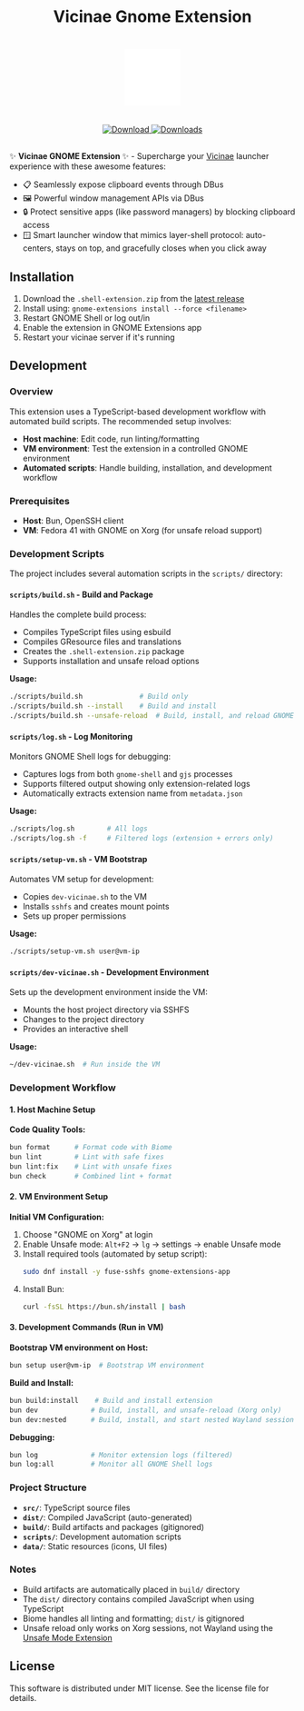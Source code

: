 <div align="center" style="margin-bottom: 40px;">
  <h1>Vicinae Gnome Extension</h1>
</div>

<p align="center" style="margin-bottom: 30px;">
<img src="https://raw.githubusercontent.com/dagimg-dot/vicinae-gnome-extension/main/src/assets/icons/vicinae-symbolic.svg" alt="Vicinae" width="100">
</p>

<!-- download badge -->
  <p align="center" style="margin-bottom: 30px;">
    <a href="https://github.com/dagimg-dot/vicinae-gnome-extension/releases/latest">
      <img src="https://img.shields.io/github/v/release/dagimg-dot/vicinae-gnome-extension?label=Download&style=for-the-badge" alt="Download">
    </a>
    <a href="https://github.com/dagimg-dot/vicinae-gnome-extension/releases">
      <img src="https://img.shields.io/github/downloads/dagimg-dot/vicinae-gnome-extension/total?label=Downloads&style=for-the-badge" alt="Downloads">
    </a>
  </p>

✨ **Vicinae GNOME Extension** ✨ - Supercharge your [Vicinae](https://github.com/vicinaehq/vicinae) launcher experience with these awesome features:

- 📋 Seamlessly expose clipboard events through DBus
- 🖼️ Powerful window management APIs via DBus
- 🔒 Protect sensitive apps (like password managers) by blocking clipboard access
- 🪟 Smart launcher window that mimics layer-shell protocol: auto-centers, stays on top, and gracefully closes when you click away

## Installation

1. Download the `.shell-extension.zip` from the [latest release](https://github.com/dagimg-dot/vicinae-gnome-extension/releases/latest)
2. Install using: `gnome-extensions install --force <filename>`
3. Restart GNOME Shell or log out/in
4. Enable the extension in GNOME Extensions app
5. Restart your vicinae server if it's running

## Development

### Overview

This extension uses a TypeScript-based development workflow with automated build scripts. The recommended setup involves:

- **Host machine**: Edit code, run linting/formatting
- **VM environment**: Test the extension in a controlled GNOME environment
- **Automated scripts**: Handle building, installation, and development workflow

### Prerequisites

- **Host**: Bun, OpenSSH client
- **VM**: Fedora 41 with GNOME on Xorg (for unsafe reload support)

### Development Scripts

The project includes several automation scripts in the `scripts/` directory:

#### `scripts/build.sh` - Build and Package
Handles the complete build process:
- Compiles TypeScript files using esbuild
- Compiles GResource files and translations
- Creates the `.shell-extension.zip` package
- Supports installation and unsafe reload options

**Usage:**
```bash
./scripts/build.sh              # Build only
./scripts/build.sh --install    # Build and install
./scripts/build.sh --unsafe-reload  # Build, install, and reload GNOME Shell
```

#### `scripts/log.sh` - Log Monitoring
Monitors GNOME Shell logs for debugging:
- Captures logs from both `gnome-shell` and `gjs` processes
- Supports filtered output showing only extension-related logs
- Automatically extracts extension name from `metadata.json`

**Usage:**
```bash
./scripts/log.sh        # All logs
./scripts/log.sh -f     # Filtered logs (extension + errors only)
```

#### `scripts/setup-vm.sh` - VM Bootstrap
Automates VM setup for development:
- Copies `dev-vicinae.sh` to the VM
- Installs `sshfs` and creates mount points
- Sets up proper permissions

**Usage:**
```bash
./scripts/setup-vm.sh user@vm-ip
```

#### `scripts/dev-vicinae.sh` - Development Environment
Sets up the development environment inside the VM:
- Mounts the host project directory via SSHFS
- Changes to the project directory
- Provides an interactive shell

**Usage:**
```bash
~/dev-vicinae.sh  # Run inside the VM
```

### Development Workflow

#### 1. Host Machine Setup

**Code Quality Tools:**
```bash
bun format      # Format code with Biome
bun lint        # Lint with safe fixes
bun lint:fix    # Lint with unsafe fixes  
bun check       # Combined lint + format
```

#### 2. VM Environment Setup

**Initial VM Configuration:**
1. Choose "GNOME on Xorg" at login
2. Enable Unsafe mode: `Alt+F2` → `lg` → settings → enable Unsafe mode
2. Install required tools (automated by setup script):
   ```bash
   sudo dnf install -y fuse-sshfs gnome-extensions-app
   ```
3. Install Bun:
   ```bash
   curl -fsSL https://bun.sh/install | bash
   ```

#### 3. Development Commands (Run in VM)

**Bootstrap VM environment on Host:**
```bash
bun setup user@vm-ip  # Bootstrap VM environment
```

**Build and Install:**
```bash
bun build:install    # Build and install extension
bun dev             # Build, install, and unsafe-reload (Xorg only)
bun dev:nested      # Build, install, and start nested Wayland session
```

**Debugging:**
```bash
bun log             # Monitor extension logs (filtered)
bun log:all         # Monitor all GNOME Shell logs
```

### Project Structure

- **`src/`**: TypeScript source files
- **`dist/`**: Compiled JavaScript (auto-generated)
- **`build/`**: Build artifacts and packages (gitignored)
- **`scripts/`**: Development automation scripts
- **`data/`**: Static resources (icons, UI files)

### Notes

- Build artifacts are automatically placed in `build/` directory
- The `dist/` directory contains compiled JavaScript when using TypeScript
- Biome handles all linting and formatting; `dist/` is gitignored
- Unsafe reload only works on Xorg sessions, not Wayland using the [Unsafe Mode Extension](https://github.com/linushdot/unsafe-mode-menu)

## License

This software is distributed under MIT license. See the license file for details.
